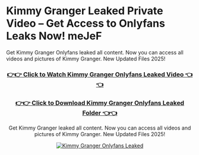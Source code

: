 # Kimmy Granger Leaked Private Video – Get Access to Onlyfans Leaks Now! meJeF

Get Kimmy Granger Onlyfans leaked all content. Now you can access all videos and pictures of Kimmy Granger. New Updated Files 2025!  
<div align="center">
  
### [👉👉 Click to Watch Kimmy Granger Onlyfans Leaked Video 👈👈](https://links2leaks.com/kimmygranger)  
### [👉👉 Click to Download Kimmy Granger Onlyfans Leaked Folder 👈👈](https://links2leaks.com/kimmygranger)  

Get Kimmy Granger leaked all content. Now you can access all videos and pictures of Kimmy Granger. New Updated Files 2025!  

[![Kimmy Granger Onlyfans Leaked](https://i.ibb.co/93hzkbrt/l2l.gif)](https://links2leaks.com/kimmygranger)  

</div>
